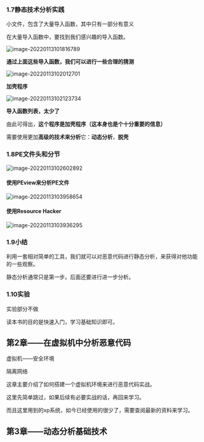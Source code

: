 ### 1.7静态技术分析实践

小文件，包含了大量导入函数，其中只有一部分有意义

在大量导入函数中，要找到我们感兴趣的导入函数。

![image-20220113101816789](http://tallestdaisy.oss-cn-beijing.aliyuncs.com/img/image-20220113101816789.png)

**通过上面这些导入函数，我们可以进行一些合理的猜测**

![image-20220113102012701](http://tallestdaisy.oss-cn-beijing.aliyuncs.com/img/image-20220113102012701.png)

**加壳程序**

![image-20220113102123734](http://tallestdaisy.oss-cn-beijing.aliyuncs.com/img/image-20220113102123734.png)

**导入函数列表，太少了**

由此可得出，**这个程序是加壳程序（这本身也是个十分重要的信息）**

需要使用更加**高级的技术来分析**它：**动态分析**，**脱壳**

### 1.8PE文件头和分节

![image-20220113102602892](http://tallestdaisy.oss-cn-beijing.aliyuncs.com/img/image-20220113102602892.png)

#### 使用PEview来分析PE文件

![image-20220113103958654](http://tallestdaisy.oss-cn-beijing.aliyuncs.com/img/image-20220113103958654.png)

#### 使用Resource Hacker

![image-20220113103936295](http://tallestdaisy.oss-cn-beijing.aliyuncs.com/img/image-20220113103936295.png)

### 1.9小结

利用一套相对简单的工具，我们就可以对恶意代码进行静态分析，来获得对他功能的一些观察。

静态分析通常只是第一步。后面还要进行进一步分析。

### 1.10实验

实验部分不做

读本书的目的是快速入门，学习基础知识即可。

## 第2章——在虚拟机中分析恶意代码

虚拟机——安全环境

隔离网络

这章主要介绍了如何搭建一个虚拟机环境来进行恶意代码实战。

这里先简单跳过，如果后续有必要实战的话，再回来学习。

而且这里用到的xp系统，如今已经使用的很少了，需要查阅最新的资料来学习。

## 第3章——动态分析基础技术